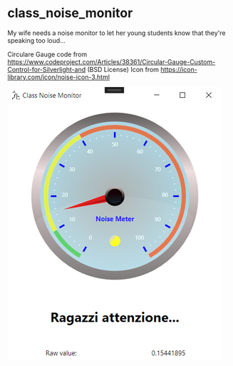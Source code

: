 # class_noise_monitor
My wife needs a noise monitor to let her young students know that they're speaking too loud...

Circulare Gauge code from https://www.codeproject.com/Articles/38361/Circular-Gauge-Custom-Control-for-Silverlight-and (BSD License)
Icon from https://icon-library.com/icon/noise-icon-3.html

![Alt text](/Images/Sample.png?raw=true "Sample Image")

